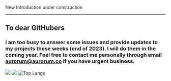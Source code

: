 New Introduction under construction

<!--
### Hi there 👋

### Dear admissions officer from Brown University,

#### I'm Wanyan Shichen, a first-year applicant to Brown University. Here's a temporary profile of mine. I prefer not to expose every detail about myself online, so I didn't made a webpage introducing myself until the application. I'm an active GitHub member, you can explore the projects I've contributed to on the page. I'm also passionate about photography, and I'm a webmaster for multiple websites with diverse functions. After consideration, I believe you might find it interesting to explore some websites I've built and own, they can also provide more information about me.

#### Due to a data injection attack in October 2023, many of my websites and backups were destroyed.😥 As a result, the websites listed here have been restored using older backups stored on my personal laptop. In the future, I may consider transferring my websites to more secure open-source frameworks like WordPress, although this may limit my creative freedom.🤣 I apologize for not being able to show the best versions of my websites.

- This is a new website and wasn't impacted by the cyberattack: the official Tree-Youth Club website at https://tree.aurorum.co , I built this website for the Tree-Youth Club, which is a youth organization that aims to spread medical knowledge to the public. I was the co-founder of the club and I built the website using WordPress and additional plugins coded by me.

- Welcome to visit my photographers' forum at https://www.hhilan.com . I posted many images and videos on this website. I will re-post lots of my images to this website after solving bugs that hackers can utilize.

- My Aurorum Biodiversity Database at https://aurorum.co . It's one of my goals to build a biodiversity database with more detailed data than COL (https://www.catalogueoflife.org/), I was forced to restore the very original vision of my database website due to the attack.😅 You can access a full version in https://github.com/Aurorum-Studio/Aurorum-Biobase (if you face a 404 page, you may need to request to join the developer team of this project. Sorry for the inconvenience because I need to keep the source code of the project safe.)

- This is one of my oldest and all-time favorite websites, the AuroGames https://dl.aurorum.co/ . I created or edited hundreds of games that can play online, PC, phones or even Ti calculators on the website Unfortunately, due to the attack, the current version of it is the backup I created on January 2023. /(ㄒoㄒ)/~~ The hacker destroyed the website and its backup completely, the latest backup I keep on my personal laptop is from January 2023.

- https://dev.aurorum.co/ This was a website for open source project developers to have better communications. There were more than 20 projects using this platform to communicate. However, the attack injected millions of fake users and broke the website. The current version is from the backup created in February 2023.

- This is a panorama viewer website based on script I edited from JeremyHeleine/Photo-Sphere-Viewer. Here is an example view of one of my panorama pictures https://panorama.hhilan.com/origin/embed/1/index.html .

### I've also built other interesting websites like galleries, pure HTML games, etc. However, most of them were forced to restore to versions with no content.

### TODO: 
- write other part of me tomorrow.
- update the SSL certificates

-->
  
-------
## To dear GitHubers

### I am too busy to answer some issues and provide updates to my projects these weeks (end of 2023). I will do them in the coming year. Feel free to contact me personally through email aurorum@aurorum.co if you have urgent business.

![](https://github-readme-stats.vercel.app/api?username=Aurorum-Studio&show_icons=true&theme=radical)
![](https://github-profile-trophy.vercel.app/?username=Aurorum-Studio)
![Top Langs](https://github-readme-stats.vercel.app/api/top-langs/?username=Aurorum-Studio)
<!--
**Aurorum-Studio/Aurorum-Studio** is a ✨ _special_ ✨ repository because its `README.md` (this file) appears on your GitHub profile.

Here are some ideas to get you started:

- 🔭 I’m currently working on ...
- 🌱 I’m currently learning ...
- 👯 I’m looking to collaborate on ...
- 🤔 I’m looking for help with ...
- 💬 Ask me about ...
- 📫 How to reach me: ...
- 😄 Pronouns: ...
- ⚡ Fun fact: ...
aaaaa, forgot yesterday
嗯嗯，就是在水，主要是我没啥想写得了，看到这句话的请忽略它（不是）
又水一天🦊😂
就是说，实在没啥想写的，再加上一堆考试，再水一天。20230325
再水一天哈，累了毁灭吧。。。
好吧，我承认，可能又要水了
困困困瞌睡
水水水
好累23/10/27
-->


